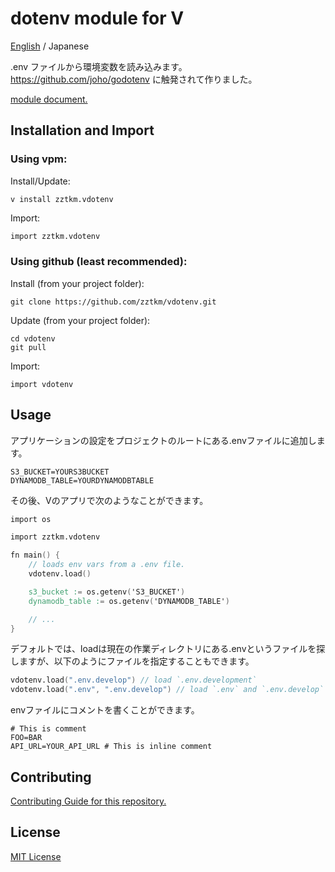 # dotenv module for V

[English](../README.md)
/ Japanese

.env ファイルから環境変数を読み込みます。
https://github.com/joho/godotenv に触発されて作りました。


[module document.](docs/vdotenv.md)

## Installation and Import

### Using vpm:

Install/Update:
```
v install zztkm.vdotenv
```

Import:
```v
import zztkm.vdotenv
```

### Using github (least recommended):

Install (from your project folder):
```
git clone https://github.com/zztkm/vdotenv.git
```

Update (from your project folder):
```
cd vdotenv
git pull
```

Import:
```
import vdotenv
```

## Usage

アプリケーションの設定をプロジェクトのルートにある.envファイルに追加します。
```
S3_BUCKET=YOURS3BUCKET
DYNAMODB_TABLE=YOURDYNAMODBTABLE
```

その後、Vのアプリで次のようなことができます。
```v
import os

import zztkm.vdotenv

fn main() {
    // loads env vars from a .env file.
    vdotenv.load()

    s3_bucket := os.getenv('S3_BUCKET')
    dynamodb_table := os.getenv('DYNAMODB_TABLE')

    // ...
}
```

デフォルトでは、loadは現在の作業ディレクトリにある.envというファイルを探しますが、以下のようにファイルを指定することもできます。
```v
vdotenv.load(".env.develop") // load `.env.development`
vdotenv.load(".env", ".env.develop") // load `.env` and `.env.develop`
```

envファイルにコメントを書くことができます。
```
# This is comment
FOO=BAR
API_URL=YOUR_API_URL # This is inline comment
```

## Contributing

[Contributing Guide for this repository.](docs/CONTRIBUTING.md)

## License

[MIT License](LICENSE.txt)